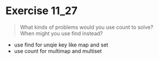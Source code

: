 # Exercise 11_27
> What kinds of problems would you use count to solve?  
 When might you use find instead?
- use find for unqie key like map and set
- use count for multimap and multiset